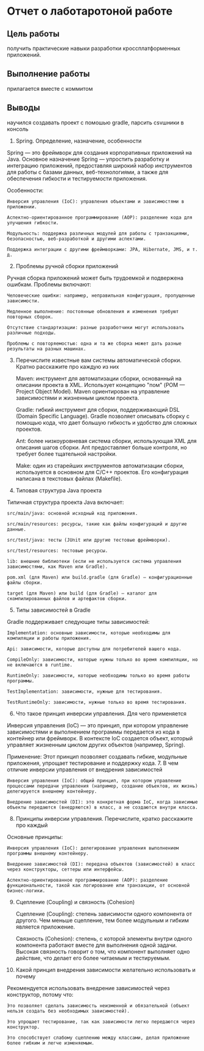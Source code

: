 # Отчет о лаботаротоной работе

## Цель работы
получить практические навыки разработки кроссплатформенных приложений. 
## Выполнение работы
прилагается вместе с коммитом
## Выводы
научился создавать проект с помошью gradle, парсить csvшники в консоль

1. Spring. Определение, назначение, особенности

Spring — это фреймворк для создания корпоративных приложений на Java. Основное назначение Spring — упростить разработку и интеграцию приложений, предоставляя широкий набор инструментов для работы с базами данных, веб-технологиями, а также для обеспечения гибкости и тестируемости приложения.

Особенности:

    Инверсия управления (IoC): управления объектами и зависимостями в приложении.

    Аспектно-ориентированное программирование (AOP): разделение кода для улучшения гибкости.

    Модульность: поддержка различных модулей для работы с транзакциями, безопасностью, веб-разработкой и другими аспектами.

    Поддержка интеграции с другими фреймворками: JPA, Hibernate, JMS, и т. д.

2. Проблемы ручной сборки приложений

Ручная сборка приложений может быть трудоемкой и подвержена ошибкам. Проблемы включают:

    Человеческие ошибки: например, неправильная конфигурация, пропущенные зависимости.

    Медленное выполнение: постоянные обновления и изменения требуют повторных сборок.

    Отсутствие стандартизации: разные разработчики могут использовать различные подходы.

    Проблемы с повторяемостью: одна и та же сборка может дать разные результаты на разных машинах.

3. Перечислите известные вам системы автоматической сборки. Кратно расскажите про каждую из них

    Maven: инструмент для автоматизации сборки, основанный на описании проекта в XML. Использует концепцию "пом" (POM — Project Object Model). Maven ориентирован на управление зависимостями и жизненным циклом проекта.

    Gradle: гибкий инструмент для сборки, поддерживающий DSL (Domain Specific Language). Gradle позволяет описывать сборку с помощью кода, что дает большую гибкость и удобство для сложных проектов.

    Ant: более низкоуровневая система сборки, использующая XML для описания шагов сборки. Ant предоставляет больше контроля, но требует более тщательной настройки.

    Make: один из старейших инструментов автоматизации сборки, используется в основном для C/C++ проектов. Его конфигурация написана в текстовых файлах (Makefile).

4. Типовая структура Java проекта

Типичная структура проекта Java включает:

    src/main/java: основной исходный код приложения.

    src/main/resources: ресурсы, такие как файлы конфигураций и другие данные.

    src/test/java: тесты (JUnit или другие тестовые фреймворки).

    src/test/resources: тестовые ресурсы.

    lib: внешние библиотеки (если не используется система управления зависимостями, как Maven или Gradle).

    pom.xml (для Maven) или build.gradle (для Gradle) — конфигурационные файлы сборки.

    target (для Maven) или build (для Gradle) — каталог для скомпилированных файлов и артефактов сборки.

5. Типы зависимостей в Gradle

Gradle поддерживает следующие типы зависимостей:

    Implementation: основные зависимости, которые необходимы для компиляции и работы приложения.

    Api: зависимости, которые доступны для потребителей вашего кода.

    CompileOnly: зависимости, которые нужны только во время компиляции, но не включаются в runtime.

    RuntimeOnly: зависимости, которые необходимы только во время работы программы.

    TestImplementation: зависимости, нужные для тестирования.

    TestRuntimeOnly: зависимости, нужные только во время тестирования.

6. Что такое принцип инверсии управления. Для чего применяется

Инверсия управления (IoC) — это принцип, при котором управление зависимостями и выполнением программы передается из кода в контейнер или фреймворк. В контексте IoC создается объект, который управляет жизненным циклом других объектов (например, Spring).

Применение: Этот принцип позволяет создавать гибкие, модульные приложения, упрощает тестирование и поддержку кода.
7. В чем отличие инверсии управления от внедрения зависимостей

    Инверсия управления (IoC): общий принцип, при котором управление процессами передачи управления (например, создание объектов, их жизнь) делегируется внешнему контейнеру.

    Внедрение зависимостей (DI): это конкретная форма IoC, когда зависимые объекты передаются (внедряются) в класс, а не создаются внутри класса.

8. Принципы инверсии управления. Перечислите, кратко расскажите про каждый

Основные принципы:

    Инверсия управления (IoC): делегирование управления выполнением программы внешнему контейнеру.

    Внедрение зависимостей (DI): передача объектов (зависимостей) в класс через конструкторы, сеттеры или интерфейсы.

    Аспектно-ориентированное программирование (AOP): разделение функциональности, такой как логирование или транзакции, от основной бизнес-логики.

9. Сцепление (Coupling) и связность (Cohesion)

    Сцепление (Coupling): степень зависимости одного компонента от другого. Чем меньше сцепление, тем более модульным и гибким является приложение.

    Связность (Cohesion): степень, с которой элементы внутри одного компонента работают вместе для выполнения одной задачи. Высокая связность говорит о том, что компонент выполняет одно действие, что делает его более читаемым и тестируемым.

10. Какой принцип внедрения зависимости желательно использовать и почему

Рекомендуется использовать внедрение зависимостей через конструктор, потому что:

    Это позволяет сделать зависимость неизменной и обязательной (объект нельзя создать без необходимых зависимостей).

    Это упрощает тестирование, так как зависимости легко передаются через конструктор.

    Это способствует слабому сцеплению между классами, делая приложение более гибким и легче изменяемым.